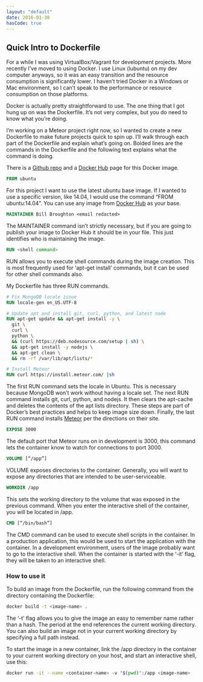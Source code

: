```yaml
---
layout: "default"
date: 2016-01-30
hasCode: true
---
```


## Quick Intro to Dockerfile

For a while I was using VirtualBox/Vagrant for development projects. More
recently I’ve moved to using Docker. I use Linux (lubuntu) on my dev computer
anyways, so it was an easy transition and the resource consumption is
significantly lower. I haven’t tried Docker in a Windows or Mac environment, so
I can’t speak to the performance or resource consumption on those platforms.

Docker is actually pretty straightforward to use. The one thing that I got hung
up on was the Dockerfile. It’s not very complex, but you do need to know what
you’re doing.

I’m working on a Meteor project right now, so I wanted to create a new
Dockerfile to make future projects quick to spin up. I’ll walk through each part
of the Dockerfile and explain what’s going on. Bolded lines are the commands in
the Dockerfile and the following text explains what the command is doing.

There is a [Github repo](https://github.com/techspringllc/docker-meteor) and a
[Docker Hub](https://hub.docker.com/r/techspring/meteor-dev/) page for this
Docker image.

```Dockerfile
FROM ubuntu
```

For this project I want to use the latest ubuntu base image. If I wanted to use
a specific version, like 14.04, I would use the command “FROM ubuntu:14.04”. You
can use any image from [Docker Hub](https://hub.docker.com/explore/) as your
base.

```Dockerfile
MAINTAINER Bill Broughton <email redacted>
```

The MAINTAINER command isn’t strictly necessary, but if you are going to publish
your image to Docker Hub it should be in your file. This just identifies who is
maintaining the image.

```Dockerfile
RUN <shell command>
```

RUN allows you to execute shell commands during the image creation. This is most
frequently used for ‘apt-get install’ commands, but it can be used for other
shell commands also.

My Dockerfile has three RUN commands.

```Dockerfile
# Fix MongoDB locale issue
RUN locale-gen en_US.UTF-8

# Update apt and install git, curl, python, and latest node
RUN apt-get update && apt-get install -y \
  git \
  curl \
  python \
  && (curl https://deb.nodesource.com/setup | sh) \
  && apt-get install -y nodejs \
  && apt-get clean \
  && rm -rf /var/lib/apt/lists/*

# Install Meteor
RUN curl https://install.meteor.com/ |sh
```

The first RUN command sets the locale in Ubuntu. This is necessary because
MongoDB won’t work without having a locale set. The next RUN command installs
git, curl, python, and nodejs. It then clears the apt-cache and deletes the
contents of the apt lists directory. These steps are part of Docker’s best
practices and helps to keep image size down. Finally, the last RUN command
installs [Meteor](https://www.meteor.com/install) per the directions on their
site.

```Dockerfile
EXPOSE 3000
```

The default port that Meteor runs on in development is 3000, this command lets
the container know to watch for connections to port 3000.

```Dockerfile
VOLUME [“/app”]
```

VOLUME exposes directories to the container. Generally, you will want to expose
any directories that are intended to be user-serviceable.

```Dockerfile
WORKDIR /app
```

This sets the working directory to the volume that was exposed in the previous
command. When you enter the interactive shell of the container, you will be
located in /app.

```Dockerfile
CMD [“/bin/bash”]
```

The CMD command can be used to execute shell scripts in the container. In a
production application, this would be used to start the application with the
container. In a development environment, users of the image probably want to go
to the interactive shell. When the container is started with the ‘-it’ flag,
they will be taken to an interactive shell.

### How to use it

To build an image from the Dockerfile, run the following command from the
directory containing the Dockerfile:

```bash
docker build -t <image-name> .
```

The ‘-t’ flag allows you to give the image an easy to remember name rather than
a hash. The period at the end references the current working directory. You can
also build an image not in your current working directory by specifying a full
path instead.

To start the image in a new container, link the /app directory in the container
to your current working directory on your host, and start an interactive shell,
use this:
```bash
docker run -it --name <container-name> -v "$(pwd)":/app <image-name>
```
